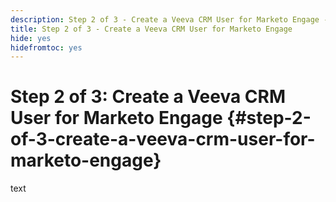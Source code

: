 ```yaml
---
description: Step 2 of 3 - Create a Veeva CRM User for Marketo Engage - Marketo Docs - Product Documentation
title: Step 2 of 3 - Create a Veeva CRM User for Marketo Engage
hide: yes
hidefromtoc: yes
---
```

# Step 2 of 3: Create a Veeva CRM User for Marketo Engage {#step-2-of-3-create-a-veeva-crm-user-for-marketo-engage}

text

